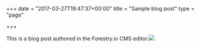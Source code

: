 +++
date = "2017-03-27T19:47:37+00:00"
title = "Sample blog post"
type = "page"

+++


This is a blog post authored in the Forestry.io CMS editor.![](/uploads/2017/03/28/hugo-logo.png)


